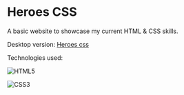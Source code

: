 # Heroes CSS

A basic website to showcase my current HTML & CSS skills.

Desktop version: <a href="https://lyton505.github.io/heroes-css/" target="_blank">Heroes css</a>

Technologies used:

<p align="center">

![HTML5](https://img.shields.io/badge/HTML5%20-%23E34F26.svg?style=for-the-badge&logo=html5&logoColor=white)&nbsp; 

![CSS3](https://img.shields.io/badge/CSS%20-%231572B6.svg?style=for-the-badge&logo=css3&logoColor=white)&nbsp;
</p>
